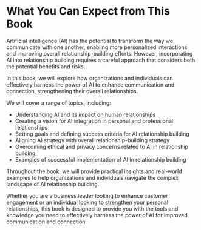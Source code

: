 What You Can Expect from This Book
================================================

Artificial intelligence (AI) has the potential to transform the way we communicate with one another, enabling more personalized interactions and improving overall relationship-building efforts. However, incorporating AI into relationship building requires a careful approach that considers both the potential benefits and risks.

In this book, we will explore how organizations and individuals can effectively harness the power of AI to enhance communication and connection, strengthening their overall relationships.

We will cover a range of topics, including:

* Understanding AI and its impact on human relationships
* Creating a vision for AI integration in personal and professional relationships
* Setting goals and defining success criteria for AI relationship building
* Aligning AI strategy with overall relationship-building strategy
* Overcoming ethical and privacy concerns related to AI in relationship building
* Examples of successful implementation of AI in relationship building

Throughout the book, we will provide practical insights and real-world examples to help organizations and individuals navigate the complex landscape of AI relationship building.

Whether you are a business leader looking to enhance customer engagement or an individual looking to strengthen your personal relationships, this book is designed to provide you with the tools and knowledge you need to effectively harness the power of AI for improved communication and connection.
